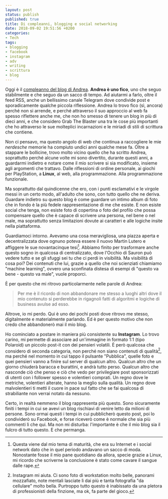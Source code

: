 ```yaml
---
layout: post
status: publish
published: true
title: Di compleanni, blogging e social networking
date: 2018-09-02 19:51:56 +0200
categories:
- Tech
tags:
- blogging
- facebook
- instagram
- adv
- writing
- scrittura
- blog
---
```


Oggi è il [compleanno del blog di Andrea](https://andrea.co/blog/2018/9/2/nove). **Andrea è uno fico**, uno che seguo stabilmente e che seguo da un sacco di tempo. Ad aiutarmi a farlo, oltre il feed RSS, anche un bellissimo canale Telegram dove condivide post e sporadicamente qualche piccola riflessione. Andrea lo trovo fico (sì, ancora) perché non si arrende, e perché attraverso il suo approccio al web fa spesso riflettere anche me, che non ho smesso di tenere un blog in più di dieci anni, e che considero Grab The Blaster una tra le cose più importanti che ho attraverso le sue molteplici incarnazioni e le miriadi di stili di scrittura che contiene.

Non ci pensavo, ma questo angolo di web che continua a raccogliere le mie _nerdesche_ memorie ha compiuto undici anni qualche mese fa. Oltre a stappare le bollicine, trovo molto vicino quello che ha scritto Andrea, soprattutto perché alcune volte mi sono divertito, durante questi anni, a guardarmi indietro e notare come il mio scrivere si sia modificato, insieme agli argomenti che trattavo. Dalle riflessioni di ordine personale, ai giochi per PlayStation, a **Linux**, al web, alla programmazione. Alla programmazione funzionale.

Ma soprattutto dal quindicenne che ero, con i punti esclamativi e le virgole messi in un certo modo, all'adulto che sono, con tutto quello che ne deriva. Guardare indietro su questo blog è come guardare un intimo album di foto che in fondo è la più fedele rappresentazione di me che esiste. E non esiste social che tenga, non esiste foto di copertina o foto del profilo che possa compensare quello che è capace di scrivere una persona, nel bene o nel male, ma soprattutto senza limitazioni dovute ai caratteri e alle logiche insite nella piattaforma.

Guardiamoci intorno. Avevamo una cosa meravigliosa, una piazza aperta e decentralizzata dove ognuno poteva essere il nuovo Martin Lutero e affiggere le sue novantacinque tesi[^1]. Abbiamo finito per trasformare anche questo sogno in qualcosa di centralizzato, dove l'Occhio di Sauron può vedere tutto e se gli sfuggi sei tu che ci perdi in visibilità. Ma visibilità di cosa poi? Dei contenuti che lui, grazie a quello che noi scienziati chiamiamo "machine learning", ovvero una sconfinata distesa di esempi di "questo va bene - questo va male", vuole proporci.

È per questo che mi ritrovo particolarmente nelle parole di Andrea:

> Per me è il ricordo di non abbandonare me stesso a luoghi altri dove il mio contenuto si perderebbe in rigagnoli fatti di algoritmi e logiche di business avulse ad esso.

Altrove, io mi perdo. Qui è uno dei pochi posti dove ritrovo me stesso, digitalmente e materialmente parlando. Ed è per questo motivo che non credo che abbandonerò mai il mio blog.

Ho cominciato a postare in maniera più consistente su **Instagram**. Lo trovo carino, mi permette di associare ad un'immagine in formato 1:1 (tipo Polaroid) un piccolo post-it con dei pensieri volatili. È però qualcosa che considero di seconda categoria, non perché non siano contenuti di qualità[^2], ma perché nel momento in cui tappo il pulsante "Pubblica", quelle foto e quei pensieri vanno a finire sul server di qualcun altro. Qualcun altro che un giorno chiuderà baracca e burattini, e andrà tutto perso. Qualcun altro che nasconde ciò che penso e ciò che vedo per privilegiare post sponsorizzati di utenti con i follower spesso e volentieri comprati. Un regno dove le metriche, volentieri alterate, hanno la meglio sulla qualità. Un regno dove malvolentieri ti metti il cuore in pace sul fatto che se fai qualcosa di strabiliante non verrai notato da nessuno.

Certo, in realtà nemmeno il blog rappresenta più questo. Sono sicuramente finiti i tempi in cui se avevi un blog rischiavi di venire letto da milioni di persone. Sono ormai questi i tempi in cui pubblicherò questo post, poi lo condividerò su Facebook, e forse riceverò come è normale che sia più commenti lì che qui. Ma non mi disturba: l'importante è che il mio blog sia il fulcro di tutto questo. E che permanga.

[^1]: Questa viene dal mio tema di maturità, che era su Internet e i social network dato che in quel periodo andavano un sacco di moda. Nonostante fosse il mio pane quotidiano da allora, specie grazie a Linux, mi ricordo che scriverne la conclusione è stato come cavare il sangue dalle rape.

[^2]: Instagram mi aiuta. Ci sono foto di workstation molto belle, panorami mozzafiato, note mentali lasciate lì dai più e tanta fotografia "da cellulare" molto bella. Purtroppo tutto questo è inabissato da una pletora di professionisti della finzione, ma ok, fa parte del gioco.
